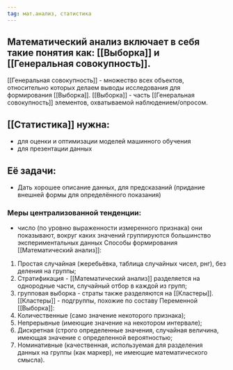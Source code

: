 ```yaml
---
tag: мат.анализ, статистика
---
```

## Математический анализ включает в себя такие понятия как: [[Выборка]] и [[Генеральная совокупность]].
[[Генеральная совокупность]] - множество всех объектов, относительно которых делаем выводы исследования для формирования [[Выборка]].
[[Выборка]] - часть [[Генеральная совокупность]] элементов, охватываемой наблюдением/опросом.
## [[Статистика]] нужна: 
- для оценки и оптимизации моделей машинного обучения
- для презентации данных
## Её задачи: 
- Дать хорошее описание данных, для предсказаний (придание внешней формы для определённого показания)

### Меры централизованной тенденции:
- число (по уровню выраженности измеренного признака)
они показывают, вокруг каких значений группируются большинство экспериментальных данных
Способы формирования [[Математический анализ]]:
1. Простая случайная (жеребьёвка, таблица случайных чисел, рнг), без деления на группы;
2. ‌Стратификация - [[Математический анализ]] разделяется на однородные части, случайный отбор в каждой из групп;
3. ‌групповая выборка - страты также разделяются на [[Кластеры]].
[[Кластеры]] - подгруппы, похожие по составу
Переменной [[Выборка]]:
1. Количественные (само значение некоторого признака);
2. Непрерывные (имеющие значение на некотором интервале);
3. Дискретная (строго определенные значения, случайная величина, имеющая значение с определенной вероятностью;
4. Номинативные (качественная, используемая для разделения данных на группы (как маркер), не имеющие математического смысла).

